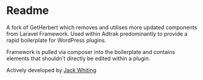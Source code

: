 # Readme

A fork of GetHerbert which removes and utilises more updated components from Laravel Framework. Used within Adtrak predominantly to provide a rapid boilerplate for WordPress plugins.

Framework is pulled via composer into the boilerplate and contains elements that shouldn't directly be edited within a plugin.

Actively developed by [Jack Whiting](https://github.com/jackabox)
